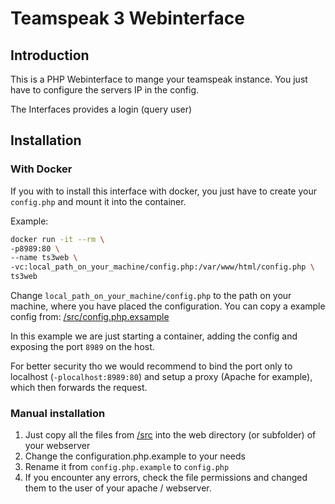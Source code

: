 # Teamspeak 3 Webinterface
## Introduction
This is a PHP Webinterface to mange your teamspeak instance.
You just have to configure the servers IP in the config.

The Interfaces provides a login (query user)

## Installation
### With Docker
If you with to install this interface with docker, 
you just have to create your `config.php` and mount it into the container.

Example:
```bash
docker run -it --rm \
-p8989:80 \
--name ts3web \
-vc:local_path_on_your_machine/config.php:/var/www/html/config.php \
ts3web
```

Change `local_path_on_your_machine/config.php` to the path on your machine, 
where you have placed the configuration.
You can copy a example config from:
[/src/config.php.exsample](/src/config.php.example)

In this example we are just starting a container, 
adding the config and exposing the port `8989` on the host.

For better security tho we would recommend to bind the port only to localhost
(`-plocalhost:8989:80`) and setup a proxy (Apache for example), 
which then forwards the request.

### Manual installation
1. Just copy all the files from [/src](/src) into the 
web directory  (or subfolder) of your webserver
2. Change the configuration.php.example to your needs
3. Rename it from `config.php.example` to `config.php`
4. If you encounter any errors, check the file permissions and changed them 
to the user of your apache / webserver.
